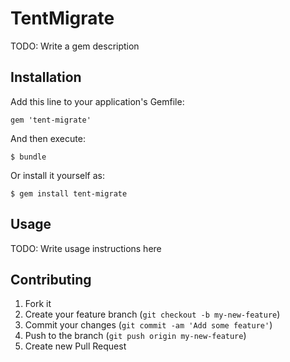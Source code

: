 # TentMigrate

TODO: Write a gem description

## Installation

Add this line to your application's Gemfile:

    gem 'tent-migrate'

And then execute:

    $ bundle

Or install it yourself as:

    $ gem install tent-migrate

## Usage

TODO: Write usage instructions here

## Contributing

1. Fork it
2. Create your feature branch (`git checkout -b my-new-feature`)
3. Commit your changes (`git commit -am 'Add some feature'`)
4. Push to the branch (`git push origin my-new-feature`)
5. Create new Pull Request

